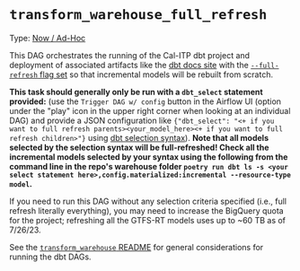 # `transform_warehouse_full_refresh`

Type: [Now / Ad-Hoc](https://docs.calitp.org/data-infra/airflow/dags-maintenance.html)

This DAG orchestrates the running of the Cal-ITP dbt project and deployment of associated artifacts like the [dbt docs site](https://dbt-docs.dds.dot.ca.gov/#!/overview) with the [`--full-refresh` flag set](https://docs.getdbt.com/docs/build/incremental-models#how-do-i-rebuild-an-incremental-model) so that incremental models will be rebuilt from scratch.

**This task should generally only be run with a `dbt_select` statement provided:** (use the `Trigger DAG w/ config` button in the Airflow UI (option under the "play" icon in the upper right corner when looking at an individual DAG) and provide a JSON configuration like `{"dbt_select": "<+ if you want to full refresh parents><your_model_here><+ if you want to full refresh children>"}` using [dbt selection syntax](https://docs.getdbt.com/reference/node-selection/syntax#specifying-resources)).  **Note that all models selected by the selection syntax will be full-refreshed! Check all the incremental models selected by your syntax using the following from the command line in the repo's warehouse folder `poetry run dbt ls -s <your select statement here>,config.materialized:incremental --resource-type model`.**

If you need to run this DAG without any selection criteria specified (i.e., full refresh literally everything), you may need to increase the BigQuery quota for the project; refreshing all the GTFS-RT models uses up to ~60 TB as of 7/26/23.

See the [`transform_warehouse` README](../transform_warehouse/README.md) for general considerations for running the dbt DAGs.
